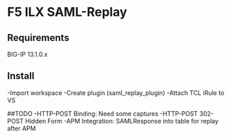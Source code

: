# F5 ILX SAML-Replay

## Requirements
BIG-IP 13.1.0.x

## Install
-Import workspace
-Create plugin (saml_replay_plugin)
-Attach TCL iRule to VS

##TODO
-HTTP-POST Binding:  Need some captures
-HTTP-POST 302-POST Hidden Form
-APM Integration: SAMLResponse into table for replay after APM
